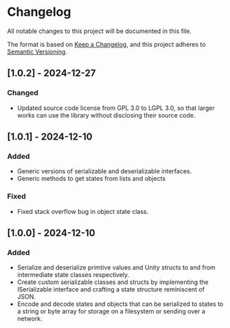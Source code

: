 # Changelog

All notable changes to this project will be documented in this file.

The format is based on [Keep a Changelog](https://keepachangelog.com/en/1.1.0/),
and this project adheres to [Semantic Versioning](https://semver.org/spec/v2.0.0.html).

## [1.0.2] - 2024-12-27

### Changed

- Updated source code license from GPL 3.0 to LGPL 3.0, so that larger works can use the library without disclosing their source code.

## [1.0.1] - 2024-12-10

### Added

- Generic versions of serializable and deserializable interfaces.
- Generic methods to get states from lists and objects

### Fixed

- Fixed stack overflow bug in object state class.

## [1.0.0] - 2024-12-10

### Added

- Serialize and deserialize primtive values and Unity structs to and from intermediate state classes respectively. 
- Create custom serializable classes and structs by implementing the ISerializable interface and crafting a state structure reminiscent of JSON.
- Encode and decode states and objects that can be serialized to states to a string or byte array for storage on a filesystem or sending over a network.